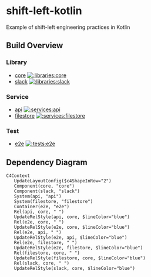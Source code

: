 # shift-left-kotlin
Example of shift-left engineering practices in Kotlin       

## Build Overview

### Library

- [core](https://github.com/albertlatacz/shift-left-kotlin/tree/main/libraries/core) [![:libraries:core](https://github.com/albertlatacz/shift-left-kotlin/actions/workflows/core-build.yml/badge.svg)](https://github.com/albertlatacz/shift-left-kotlin/actions/workflows/core-build.yml)
- [slack](https://github.com/albertlatacz/shift-left-kotlin/tree/main/libraries/slack) [![:libraries:slack](https://github.com/albertlatacz/shift-left-kotlin/actions/workflows/slack-build.yml/badge.svg)](https://github.com/albertlatacz/shift-left-kotlin/actions/workflows/slack-build.yml)

### Service

- [api](https://github.com/albertlatacz/shift-left-kotlin/tree/main/services/api) [![:services:api](https://github.com/albertlatacz/shift-left-kotlin/actions/workflows/api-build.yml/badge.svg)](https://github.com/albertlatacz/shift-left-kotlin/actions/workflows/api-build.yml)
- [filestore](https://github.com/albertlatacz/shift-left-kotlin/tree/main/services/filestore) [![:services:filestore](https://github.com/albertlatacz/shift-left-kotlin/actions/workflows/filestore-build.yml/badge.svg)](https://github.com/albertlatacz/shift-left-kotlin/actions/workflows/filestore-build.yml)

### Test

- [e2e](https://github.com/albertlatacz/shift-left-kotlin/tree/main/tests/e2e) [![:tests:e2e](https://github.com/albertlatacz/shift-left-kotlin/actions/workflows/e2e-build.yml/badge.svg)](https://github.com/albertlatacz/shift-left-kotlin/actions/workflows/e2e-build.yml)


## Dependency Diagram

```mermaid
C4Context        
   UpdateLayoutConfig($c4ShapeInRow="2")                           
   Component(core, "core")
   Component(slack, "slack")
   System(api, "api")
   System(filestore, "filestore")
   Container(e2e, "e2e")
   Rel(api, core, " ") 
   UpdateRelStyle(api, core, $lineColor="blue")
   Rel(e2e, core, " ") 
   UpdateRelStyle(e2e, core, $lineColor="blue")
   Rel(e2e, api, " ") 
   UpdateRelStyle(e2e, api, $lineColor="blue")
   Rel(e2e, filestore, " ") 
   UpdateRelStyle(e2e, filestore, $lineColor="blue")
   Rel(filestore, core, " ") 
   UpdateRelStyle(filestore, core, $lineColor="blue")
   Rel(slack, core, " ") 
   UpdateRelStyle(slack, core, $lineColor="blue")                
```